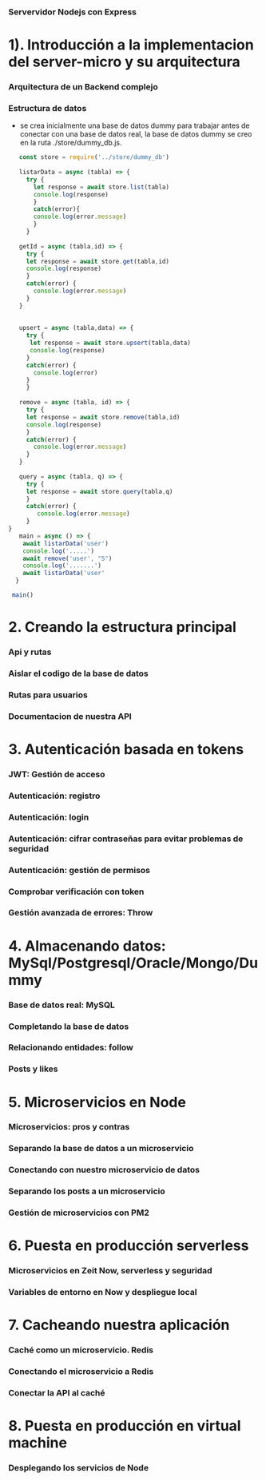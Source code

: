 ### Servervidor Nodejs con Express

# 1). Introducción a la implementacion del server-micro y su arquitectura

### Arquitectura de un Backend complejo

### Estructura de datos
 * se crea inicialmente una base de datos dummy para trabajar antes de conectar con una base de datos real, la base de datos 
 dummy se creo en la ruta ./store/dummy_db.js.
 ```js
    const store = require('../store/dummy_db')
    
    listarData = async (tabla) => {
      try {
        let response = await store.list(tabla)
        console.log(response)
        }
        catch(error){
        console.log(error.message)
        }
      }
        
    getId = async (tabla,id) => {
      try {
      let response = await store.get(tabla,id)
      console.log(response)
      }
      catch(error) {
        console.log(error.message)
      }
    }
      
    
    upsert = async (tabla,data) => {
      try {
       let response = await store.upsert(tabla,data)
       console.log(response)
      }
      catch(error) {
        console.log(error)
      } 
      }
      
    remove = async (tabla, id) => {
      try {
      let response = await store.remove(tabla,id)
      console.log(response)
      }
      catch(error) {
        console.log(error.message)
      }
    }
    
    query = async (tabla, q) => {
      try {
      let response = await store.query(tabla,q)
      }
      catch(error) {
         console.log(error.message)
      }    
}
    main = async () => {
     await listarData('user')
     console.log('.....')
     await remove('user', "5")
     console.log('.......')
     await listarData('user'
   }

  main()
 ```

# 2. Creando la estructura principal

### Api y rutas

### Aislar el codigo de la base de datos

### Rutas para usuarios

### Documentacion de nuestra API

# 3. Autenticación basada en tokens

### JWT: Gestión de acceso

### Autenticación: registro

### Autenticación: login

### Autenticación: cifrar contraseñas para evitar problemas de seguridad

### Autenticación: gestión de permisos

### Comprobar verificación con token

### Gestión avanzada de errores: Throw

# 4. Almacenando datos: MySql/Postgresql/Oracle/Mongo/Dummy

### Base de datos real: MySQL

### Completando la base de datos

### Relacionando entidades: follow

### Posts y likes

# 5. Microservicios en Node

### Microservicios: pros y contras

### Separando la base de datos a un microservicio

### Conectando con nuestro microservicio de datos

### Separando los posts a un microservicio

### Gestión de microservicios con PM2

# 6. Puesta en producción serverless

### Microservicios en Zeit Now, serverless y seguridad

### Variables de entorno en Now y despliegue local

# 7. Cacheando nuestra aplicación

### Caché como un microservicio. Redis

### Conectando el microservicio a Redis

### Conectar la API al caché

# 8. Puesta en producción en virtual machine

### Desplegando los servicios de Node

